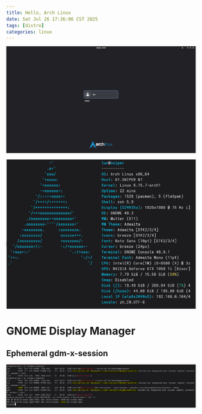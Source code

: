 ```yaml
---
title: Hello, Arch Linux
date: Sat Jul 26 17:36:06 CST 2025
tags: [distro]
categories: linux
---
```


![](/images/arch/gdm-screenshot.png)

<!--more-->

![](/images/arch/arch-linux.png)


# GNOME Display Manager

## Ephemeral gdm-x-session

![](/images/arch/gdm-x-session-oneshot.png)

